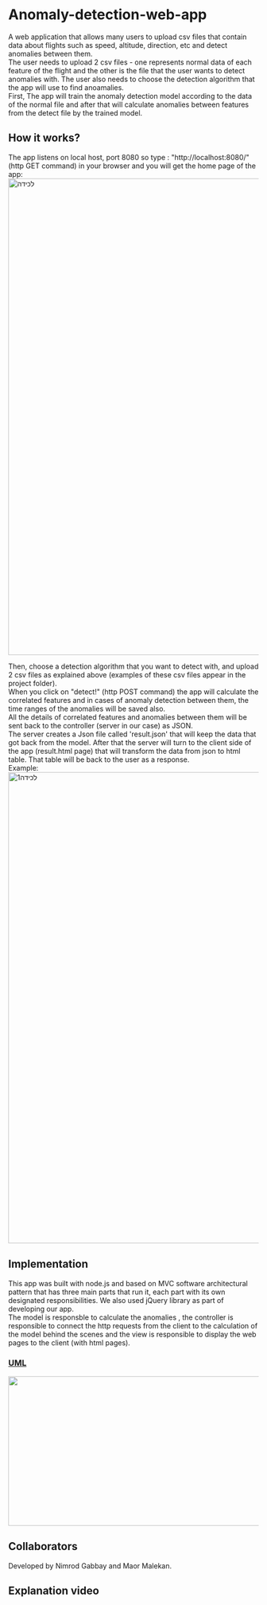 # Anomaly-detection-web-app
A web application that allows many users to upload csv files that contain data about flights such as speed, altitude, direction, etc and detect anomalies between them.</br>
The user needs to upload 2 csv files - one represents normal data of each feature of the flight and the other is the file that the user wants
to detect anomalies with. The user also needs to choose the detection algorithm that the app will use to find anoamalies.</br>
First, The app will train the anomaly detection model according to the data of the normal file and after that will calculate anomalies between features from the detect file by the trained model.</br>

## How it works?
The app listens on local host, port 8080 so type : "http://localhost:8080/" (http GET command) in your browser and you will get the home page of the app:
<img width="957" alt="‏‏לכידה" src="https://user-images.githubusercontent.com/54501031/118989022-5d7c8880-b98a-11eb-963e-07f9b6f30f4a.PNG"></br>

Then, choose a detection algorithm that you want to detect with, and upload 2 csv files as explained above (examples of these csv files appear in the project folder).</br>
When you click on "detect!" (http POST command) the app will calculate the correlated features and in cases of anomaly detection between them, the time ranges of the anomalies will be saved also.</br>
All the details of correlated features and anomalies between them will be sent back to the controller (server in our case) as JSON.</br>
The server creates a Json file called 'result.json' that will keep the data that got back from the model. After that the server will turn to the client side of the app (result.html page) that will transform the data from json to html table. That table will be back to the user as a response.</br>
Example:
<img width="946" alt="‏‏לכידה1" src="https://user-images.githubusercontent.com/54501031/119794204-fefe5f80-bedf-11eb-9946-b2de5510b7a6.PNG"></br>

## Implementation
This app was built with node.js and based on MVC software architectural pattern that has three main parts that run it, each part with its own designated responsibilities. 
We also used jQuery library as part of developing our app.</br>
The model is responsble to calculate the anomalies , the controller is responsible to connect the http requests from the client to the calculation of the model behind the scenes and the view is responsible to display the web pages to the client (with html pages). </br>
### [UML](https://github.com/nimrod97/Anomaly-detection-web-app/blob/main/Untitled%20Diagram.png)
<img src="https://github.com/nimrod97/Anomaly-detection-web-app/blob/main/Untitled%20Diagram.png" width="550" height="300">

## Collaborators
Developed by Nimrod Gabbay and Maor Malekan.</br>

## Explanation video
